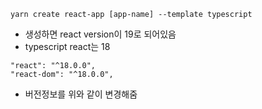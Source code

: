 ```
yarn create react-app [app-name] --template typescript
```

- 생성하면 react version이 19로 되어있음
- typescript react는 18

```
"react": "^18.0.0",
"react-dom": "^18.0.0",
```

- 버전정보를 위와 같이 변경해줌



